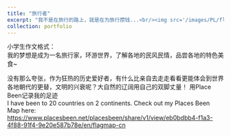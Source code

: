 ```yaml
---
title: "旅行者"
excerpt: "我不是在旅行的路上，就是在为旅行攒钱...<br/><img src='/images/PL/flagmap.png'>"
collection: portfolio
---
```

小学生作文格式：<br/>
我的梦想是成为一名旅行家，环游世界，了解各地的民风民情，品尝各地的特色美食~

没有那么夸张，作为狂热的历史爱好者，有什么比亲自去走走看看更能体会到世界各地朝代的更替，文明的兴衰呢？大自然的辽阔用自己的双脚丈量！ 用Place Been记录我的足迹<br/>
I have been to 20 countries on 2 continents. Check out my Places Been Map here: https://www.placesbeen.net/placesbeen/share/v1/view/eb0bdbb4-f1a3-4f88-91f4-9e20e587b78e/en/flagmap-cn  
